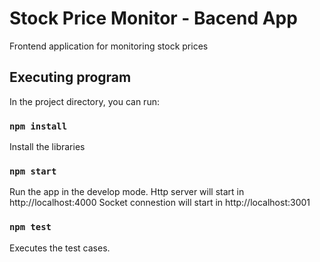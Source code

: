 # Stock Price Monitor - Bacend App

Frontend application for monitoring stock prices

## Executing program

In the project directory, you can run:

### `npm install`
Install the libraries

### `npm start`
Run the app in the develop mode. 
Http server will start in http://localhost:4000
Socket connestion will start in http://localhost:3001

### `npm test`
Executes the test cases. 
